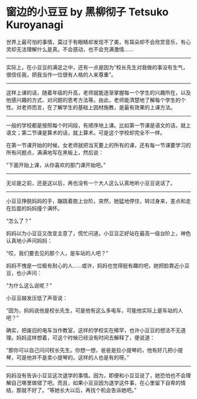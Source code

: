 # 窗边的小豆豆 by 黑柳彻子 Tetsuko Kuroyanagi

世界上最可怕的事情，莫过于有眼睛却发现不了美，有耳朵却不会欣赏音乐，有心灵却无法理解什么是真。不会感动，也不会充满激情......

--------------

实际上，在小豆豆的满足之中，还有一点是因为“校长先生对我做的事没有生气，很信任我，把我当作一位很有人格的人来尊重”。

--------------

这样上课的话，随着年级的升高，老师就能逐渐掌握每一个学生的兴趣所在，以及他感兴趣的方式、对问题的思考方法等。由此，老师能清楚地了解每个学生的个性。对老师而言，在了解学生的基础上因材施教，是最有效果的上课方法。

--------------

一般的学校都是按照每个时间段，有顺序地上课。比如第一节课是语文的话，就上语文；第二节课是算术的话，就上算术。可是这个学校却完全不一样。

在第一节课开始的时候，女老师就把当天要上的所有的课，还有每一节课要学习的所有问题点，满满地写在黑板上，然后说：

“下面开始上课，从你喜欢的那门课开始吧。”

--------------

无论是之前，还是这以后，再也没有一个大人这么认真地听小豆豆说话了。

--------------

小豆豆挣脱妈妈的手，蹦跳着跑上台阶。突然，她猛地停住，转过身来，差点和走在后面的妈妈撞个满怀。

“怎么了？”

妈妈以为小豆豆又改变主意了，慌忙问道。小豆豆正好站在最高一级台阶上，神色认真地小声问妈妈：

“哎，我们要去见的那个人，是车站的人吧？”

妈妈不愧是一位极有耐心的人......或许，妈妈也觉得挺有趣的吧，她把脸靠近小豆豆，也小声问：

“为什么这么说呢？”

小豆豆越发压低了声音说：

“因为，妈妈说他是校长先生，可是他有这么多电车，可能他实际上是车站的人吧？”

确实，把废旧的电车当作教室，这样的学校实在稀罕，也许小豆豆的想法不无道理。妈妈这样想着，可这个时候已经没有时间去解释了，便说道：

“那你可以自己问问校长先生。你想一想，爸爸是拉小提琴的，他有好几把小提琴，可是他并不是卖小提琴的。这样的人也是有的呀。”

--------------

妈妈没有告诉小豆豆这次退学的事情。因为，即便和小豆豆说了，她恐怕也不会理解自己哪里做错了吧。而且，如果小豆豆因为退学这件事，在心里留下自卑的情结，那就不好了。“等她长大以后，再找个机会告诉她吧。”

